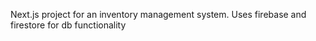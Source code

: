 Next.js project for an inventory management system. Uses firebase and firestore for db functionality

